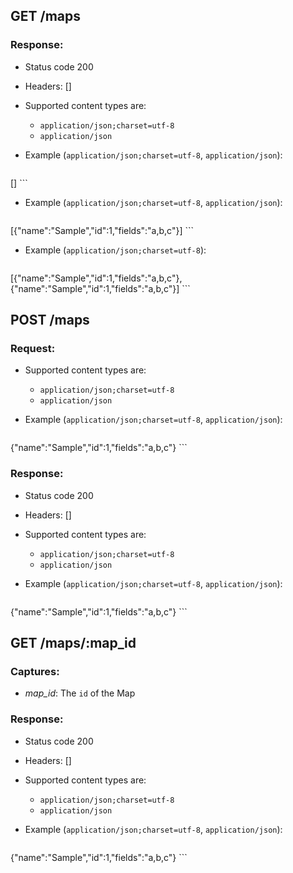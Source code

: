## GET /maps

### Response:

- Status code 200
- Headers: []

- Supported content types are:

    - `application/json;charset=utf-8`
    - `application/json`

- Example (`application/json;charset=utf-8`, `application/json`):

    ```javascript
[]
    ```

- Example (`application/json;charset=utf-8`, `application/json`):

    ```javascript
[{"name":"Sample","id":1,"fields":"a,b,c"}]
    ```

- Example (`application/json;charset=utf-8`):

    ```javascript
[{"name":"Sample","id":1,"fields":"a,b,c"},{"name":"Sample","id":1,"fields":"a,b,c"}]
    ```

## POST /maps

### Request:

- Supported content types are:

    - `application/json;charset=utf-8`
    - `application/json`

- Example (`application/json;charset=utf-8`, `application/json`):

    ```javascript
{"name":"Sample","id":1,"fields":"a,b,c"}
    ```

### Response:

- Status code 200
- Headers: []

- Supported content types are:

    - `application/json;charset=utf-8`
    - `application/json`

- Example (`application/json;charset=utf-8`, `application/json`):

    ```javascript
{"name":"Sample","id":1,"fields":"a,b,c"}
    ```

## GET /maps/:map_id

### Captures:

- *map_id*: The `id` of the Map

### Response:

- Status code 200
- Headers: []

- Supported content types are:

    - `application/json;charset=utf-8`
    - `application/json`

- Example (`application/json;charset=utf-8`, `application/json`):

    ```javascript
{"name":"Sample","id":1,"fields":"a,b,c"}
    ```

